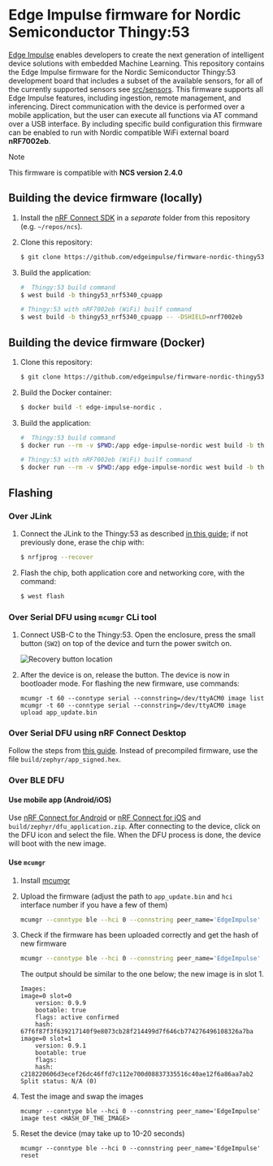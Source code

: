 # Edge Impulse firmware for Nordic Semiconductor Thingy:53

[Edge Impulse](https://www.edgeimpulse.com) enables developers to create the next generation of intelligent device solutions with embedded Machine Learning. This repository contains the Edge Impulse firmware for the Nordic Semiconductor Thingy:53 development board that includes a subset of the available sensors, for all of the currently supported sensors see [src/sensors](https://github.com/edgeimpulse/firmware-nordic-thingy53/tree/main/src/sensors). This firmware supports all Edge Impulse features, including ingestion, remote management, and inferencing. Direct communication with the device is performed over a mobile application, but the user can execute all functions via AT command over a USB interface. By including specific build configuration this firmware can be enabled to run with Nordic compatible WiFi external board **nRF7002eb**.

> [!NOTE]  
> This firmware is compatible with **NCS version 2.4.0**

## Building the device firmware (locally)

1. Install the [nRF Connect SDK](https://docs.nordicsemi.com/bundle/ncs-2.4.0/page/nrf/getting_started/installing.html) in a *separate* folder from this repository (e.g. `~/repos/ncs`).

2. Clone this repository:

    ```bash
    $ git clone https://github.com/edgeimpulse/firmware-nordic-thingy53
    ```

3. Build the application:

    ```bash
    #  Thingy:53 build command
    $ west build -b thingy53_nrf5340_cpuapp

    # Thingy:53 with nRF7002eb (WiFi) builf command
    $ west build -b thingy53_nrf5340_cpuapp -- -DSHIELD=nrf7002eb 
    ```

## Building the device firmware (Docker)

1. Clone this repository:

    ```bash
    $ git clone https://github.com/edgeimpulse/firmware-nordic-thingy53
    ```

2. Build the Docker container:

    ```bash
    $ docker build -t edge-impulse-nordic .
    ```

3. Build the application:

    ```bash
    #  Thingy:53 build command
    $ docker run --rm -v $PWD:/app edge-impulse-nordic west build -b thingy53_nrf5340_cpuapp

    # Thingy:53 with nRF7002eb (WiFi) builf command
    $ docker run --rm -v $PWD:/app edge-impulse-nordic west build -b thingy53_nrf5340_cpuapp -- -DSHIELD=nrf7002eb 
    ```

## Flashing

### Over JLink

1. Connect the JLink to the Thingy:53 as described [in this guide](https://docs.nordicsemi.com/bundle/ncs-latest/page/nrf/device_guides/working_with_nrf/nrf53/thingy53_gs.html#updating_through_external_debug_probe); if not previously done, erase the chip with:

    ```bash
    $ nrfjprog --recover
    ```

2. Flash the chip, both application core and networking core, with the command:

    ```bash
    $ west flash
    ```

### Over Serial DFU using `mcumgr` CLi tool

1. Connect USB-C to the Thingy:53. Open the enclosure, press the small button (`SW2`) on top of the device and turn the power switch on.

    ![Recovery button location](./docs/recovery-button.png)

2. After the device is on, release the button. The device is now in bootloader mode. For flashing the new firmware, use commands:

    ```
    mcumgr -t 60 --conntype serial --connstring=/dev/ttyACM0 image list
    mcumgr -t 60 --conntype serial --connstring=/dev/ttyACM0 image upload app_update.bin
    ```

### Over Serial DFU using nRF Connect Desktop

Follow the steps from [this guide](https://docs.nordicsemi.com/bundle/ncs-latest/page/nrf/device_guides/working_with_nrf/nrf53/thingy53_gs.html#updating_through_usb). Instead of precompiled firmware, use the file `build/zephyr/app_signed.hex`.

### Over BLE DFU

#### Use mobile app (Android/iOS)

Use [nRF Connect for Android](https://play.google.com/store/apps/details?id=no.nordicsemi.android.mcp) or [nRF Connect for iOS](https://apps.apple.com/pl/app/nrf-connect-for-mobile/id1054362403) and `build/zephyr/dfu_application.zip`. After connecting to the device, click on the DFU icon and select the file. When the DFU process is done, the device will boot with the new image.

#### Use `mcumgr`

1. Install [mcumgr](https://docs.zephyrproject.org/latest/guides/device_mgmt/mcumgr.html)
2. Upload the firmware (adjust the path to `app_update.bin` and `hci` interface number if you have a few of them)

    ```bash
    mcumgr --conntype ble --hci 0 --connstring peer_name='EdgeImpulse' image upload app_update.bin
    ```

3. Check if the firmware has been uploaded correctly and get the hash of new firmware

    ```bash
    mcumgr --conntype ble --hci 0 --connstring peer_name='EdgeImpulse' image list
    ```

    The output should be similar to the one below; the new image is in slot 1.

    ```
    Images:
    image=0 slot=0
        version: 0.9.9
        bootable: true
        flags: active confirmed
        hash: 67f6f87f3f639217140f9e8073cb28f214499d7f646cb774276496108326a7ba
    image=0 slot=1
        version: 0.9.1
        bootable: true
        flags:
        hash: c218220606d3ecef26dc46ffd7c112e700d08837335516c40ae12f6a86aa7ab2
    Split status: N/A (0)
    ```

4. Test the image and swap the images

    ```
    mcumgr --conntype ble --hci 0 --connstring peer_name='EdgeImpulse' image test <HASH_OF_THE_IMAGE>
    ```

5. Reset the device (may take up to 10-20 seconds)

    ```
    mcumgr --conntype ble --hci 0 --connstring peer_name='EdgeImpulse' reset
    ```
